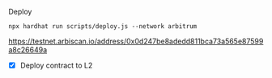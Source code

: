 Deploy

```shell
npx hardhat run scripts/deploy.js --network arbitrum
```

https://testnet.arbiscan.io/address/0x0d247be8adedd811bca73a565e87599a8c26649a

- [x] Deploy contract to L2
